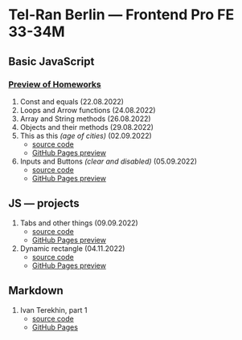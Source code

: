 # Tel-Ran Berlin — Frontend Pro FE 33-34M

## Basic JavaScript

### [Preview of Homeworks](https://kolya-ya.github.io/FrontEnd-Pro/BasicJS-HW/)

1. Const and equals (22.08.2022)
1. Loops and Arrow functions (24.08.2022)
1. Array and String methods (26.08.2022)
1. Objects and their methods (29.08.2022)
1. This as this *(age of cities)* (02.09.2022)
    - [source code](https://github.com/Kolya-YA/FrontEnd-Pro/tree/master/BasicJS-HW/thisAsThis)
    - [GitHub Pages preview](https://kolya-ya.github.io/FrontEnd-Pro/BasicJS-HW/thisAsThis/)
1. Inputs and Buttons *(clear and disabled)* (05.09.2022)
    - [source code](https://github.com/Kolya-YA/FrontEnd-Pro/tree/master/BasicJS-HW/inputsAndButtons)
    - [GitHub Pages preview](https://kolya-ya.github.io/FrontEnd-Pro/BasicJS-HW/inputsAndButtons/)

## JS — projects

1. Tabs and other things (09.09.2022)  
    - [source code](https://github.com/Kolya-YA/FrontEnd-Pro/tree/master/JS-Projects/Tabs-Practice)
    - [GitHub Pages preview](https://kolya-ya.github.io/FrontEnd-Pro/JS-Projects/Tabs-Practice/)
1. Dynamic rectangle (04.11.2022)  
    - [source code](https://github.com/Kolya-YA/FrontEnd-Pro/tree/master/JS-Projects/dynamic-rect)
    - [GitHub Pages preview](https://kolya-ya.github.io/FrontEnd-Pro/JS-Projects/dynamic-rect/)

## Markdown

1. Ivan Terekhin, part 1
    - [source code](https://github.com/Kolya-YA/IT)
    - [GitHub Pages](https://kolya-ya.github.io/IT/)
